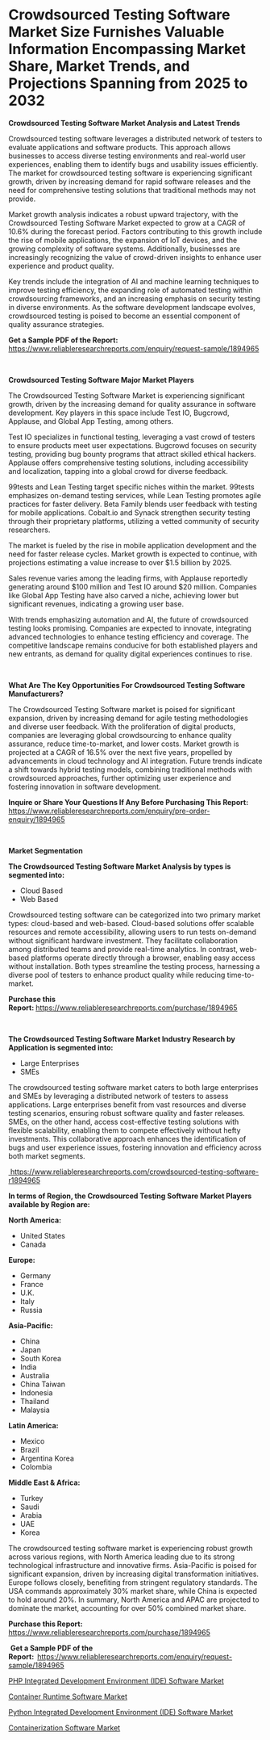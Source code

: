 <p><h1>Crowdsourced Testing Software Market Size Furnishes Valuable Information Encompassing Market Share, Market Trends, and Projections Spanning from 2025 to 2032</h1></p><p><strong>Crowdsourced Testing Software Market Analysis and Latest Trends</strong></p>
<p><p>Crowdsourced testing software leverages a distributed network of testers to evaluate applications and software products. This approach allows businesses to access diverse testing environments and real-world user experiences, enabling them to identify bugs and usability issues efficiently. The market for crowdsourced testing software is experiencing significant growth, driven by increasing demand for rapid software releases and the need for comprehensive testing solutions that traditional methods may not provide.</p><p>Market growth analysis indicates a robust upward trajectory, with the Crowdsourced Testing Software Market expected to grow at a CAGR of 10.6% during the forecast period. Factors contributing to this growth include the rise of mobile applications, the expansion of IoT devices, and the growing complexity of software systems. Additionally, businesses are increasingly recognizing the value of crowd-driven insights to enhance user experience and product quality. </p><p>Key trends include the integration of AI and machine learning techniques to improve testing efficiency, the expanding role of automated testing within crowdsourcing frameworks, and an increasing emphasis on security testing in diverse environments. As the software development landscape evolves, crowdsourced testing is poised to become an essential component of quality assurance strategies.</p></p>
<p><strong>Get a Sample PDF of the Report:&nbsp;</strong> <a href="https://www.reliableresearchreports.com/enquiry/request-sample/1894965?utm_campaign=37&utm_medium=2&utm_source=Github&utm_content=ia&utm_term=13012025&utm_id=crowdsourced-testing-software">https://www.reliableresearchreports.com/enquiry/request-sample/1894965</a></p>
<p>&nbsp;</p>
<p><strong>Crowdsourced Testing Software Major Market Players</strong></p>
<p><p>The Crowdsourced Testing Software Market is experiencing significant growth, driven by the increasing demand for quality assurance in software development. Key players in this space include Test IO, Bugcrowd, Applause, and Global App Testing, among others. </p><p>Test IO specializes in functional testing, leveraging a vast crowd of testers to ensure products meet user expectations. Bugcrowd focuses on security testing, providing bug bounty programs that attract skilled ethical hackers. Applause offers comprehensive testing solutions, including accessibility and localization, tapping into a global crowd for diverse feedback. </p><p>99tests and Lean Testing target specific niches within the market. 99tests emphasizes on-demand testing services, while Lean Testing promotes agile practices for faster delivery. Beta Family blends user feedback with testing for mobile applications. Cobalt.io and Synack strengthen security testing through their proprietary platforms, utilizing a vetted community of security researchers.</p><p>The market is fueled by the rise in mobile application development and the need for faster release cycles. Market growth is expected to continue, with projections estimating a value increase to over $1.5 billion by 2025. </p><p>Sales revenue varies among the leading firms, with Applause reportedly generating around $100 million and Test IO around $20 million. Companies like Global App Testing have also carved a niche, achieving lower but significant revenues, indicating a growing user base.</p><p>With trends emphasizing automation and AI, the future of crowdsourced testing looks promising. Companies are expected to innovate, integrating advanced technologies to enhance testing efficiency and coverage. The competitive landscape remains conducive for both established players and new entrants, as demand for quality digital experiences continues to rise.</p></p>
<p>&nbsp;</p>
<p><strong>What Are The Key Opportunities For Crowdsourced Testing Software Manufacturers?</strong></p>
<p><p>The Crowdsourced Testing Software market is poised for significant expansion, driven by increasing demand for agile testing methodologies and diverse user feedback. With the proliferation of digital products, companies are leveraging global crowdsourcing to enhance quality assurance, reduce time-to-market, and lower costs. Market growth is projected at a CAGR of 16.5% over the next five years, propelled by advancements in cloud technology and AI integration. Future trends indicate a shift towards hybrid testing models, combining traditional methods with crowdsourced approaches, further optimizing user experience and fostering innovation in software development.</p></p>
<p><strong>Inquire or Share Your Questions If Any Before Purchasing This Report:</strong> <a href="https://www.reliableresearchreports.com/enquiry/pre-order-enquiry/1894965?utm_campaign=37&utm_medium=2&utm_source=Github&utm_content=ia&utm_term=13012025&utm_id=crowdsourced-testing-software">https://www.reliableresearchreports.com/enquiry/pre-order-enquiry/1894965</a></p>
<p>&nbsp;</p>
<p><strong>Market Segmentation</strong></p>
<p><strong>The Crowdsourced Testing Software Market Analysis by types is segmented into:</strong></p>
<p><ul><li>Cloud Based</li><li>Web Based</li></ul></p>
<p><p>Crowdsourced testing software can be categorized into two primary market types: cloud-based and web-based. Cloud-based solutions offer scalable resources and remote accessibility, allowing users to run tests on-demand without significant hardware investment. They facilitate collaboration among distributed teams and provide real-time analytics. In contrast, web-based platforms operate directly through a browser, enabling easy access without installation. Both types streamline the testing process, harnessing a diverse pool of testers to enhance product quality while reducing time-to-market.</p></p>
<p><strong>Purchase this Report:&nbsp;</strong><a href="https://www.reliableresearchreports.com/purchase/1894965?utm_campaign=37&utm_medium=2&utm_source=Github&utm_content=ia&utm_term=13012025&utm_id=crowdsourced-testing-software">https://www.reliableresearchreports.com/purchase/1894965</a></p>
<p>&nbsp;</p>
<p><strong>The Crowdsourced Testing Software Market Industry Research by Application is segmented into:</strong></p>
<p><ul><li>Large Enterprises</li><li>SMEs</li></ul></p>
<p><p>The crowdsourced testing software market caters to both large enterprises and SMEs by leveraging a distributed network of testers to assess applications. Large enterprises benefit from vast resources and diverse testing scenarios, ensuring robust software quality and faster releases. SMEs, on the other hand, access cost-effective testing solutions with flexible scalability, enabling them to compete effectively without hefty investments. This collaborative approach enhances the identification of bugs and user experience issues, fostering innovation and efficiency across both market segments.</p></p>
<p><a href="https://www.reliableresearchreports.com/crowdsourced-testing-software-r1894965?utm_campaign=37&utm_medium=2&utm_source=Github&utm_content=ia&utm_term=13012025&utm_id=crowdsourced-testing-software">&nbsp;https://www.reliableresearchreports.com/crowdsourced-testing-software-r1894965</a></p>
<p><strong>In terms of Region, the Crowdsourced Testing Software Market Players available by Region are:</strong></p>
<p>
    <p> <strong> North America: </strong>
        <ul>
            <li>United States</li>
            <li>Canada</li>
        </ul>
        </p> 
    <p> <strong> Europe: </strong>
        <ul>
            <li>Germany</li>
            <li>France</li>
            <li>U.K.</li>
            <li>Italy</li>
            <li>Russia</li>
        </ul>
        </p> 
    <p> <strong> Asia-Pacific: </strong>
        <ul>
            <li>China</li>
            <li>Japan</li>
            <li>South Korea</li>
            <li>India</li>
            <li>Australia</li>
            <li>China Taiwan</li>
            <li>Indonesia</li>
            <li>Thailand</li>
            <li>Malaysia</li>
        </ul>
        </p> 
    <p> <strong> Latin America: </strong>
        <ul>
            <li>Mexico</li>
            <li>Brazil</li>
            <li>Argentina Korea</li>
            <li>Colombia</li>
        </ul>
        </p> 
    <p> <strong> Middle East & Africa: </strong>
        <ul>
            <li>Turkey</li>
            <li>Saudi</li>
            <li>Arabia</li>
            <li>UAE</li>
            <li>Korea</li>
        </ul>
    </p>
    </p>
<p><p>The crowdsourced testing software market is experiencing robust growth across various regions, with North America leading due to its strong technological infrastructure and innovative firms. Asia-Pacific is poised for significant expansion, driven by increasing digital transformation initiatives. Europe follows closely, benefiting from stringent regulatory standards. The USA commands approximately 30% market share, while China is expected to hold around 20%. In summary, North America and APAC are projected to dominate the market, accounting for over 50% combined market share.</p></p>
<p><strong>Purchase this Report: </strong><a href="https://www.reliableresearchreports.com/purchase/1894965?utm_campaign=37&utm_medium=2&utm_source=Github&utm_content=ia&utm_term=13012025&utm_id=crowdsourced-testing-software">https://www.reliableresearchreports.com/purchase/1894965</a></p>
<p>&nbsp;<strong>Get a Sample PDF of the Report:&nbsp;&nbsp;</strong><a href="https://www.reliableresearchreports.com/enquiry/request-sample/1894965?utm_campaign=37&utm_medium=2&utm_source=Github&utm_content=ia&utm_term=13012025&utm_id=crowdsourced-testing-software">https://www.reliableresearchreports.com/enquiry/request-sample/1894965</a></p>
<p><strong></strong></p>
<p><p><a href="https://github.com/wwwkeltoum/Market-Research-Report-List-5/blob/main/php-integrated-development-environment-ide-software-market.md?utm_campaign=37&utm_medium=2&utm_source=Github&utm_content=ia&utm_term=13012025&utm_id=crowdsourced-testing-software">PHP Integrated Development Environment (IDE) Software Market</a></p><p><a href="https://github.com/DianaWilson796/Market-Research-Report-List-1/blob/main/container-runtime-software-market.md?utm_campaign=37&utm_medium=2&utm_source=Github&utm_content=ia&utm_term=13012025&utm_id=crowdsourced-testing-software">Container Runtime Software Market</a></p><p><a href="https://github.com/joannesouthgate/Market-Research-Report-List-5/blob/main/python-integrated-development-environment-ide-software-market.md?utm_campaign=37&utm_medium=2&utm_source=Github&utm_content=ia&utm_term=13012025&utm_id=crowdsourced-testing-software">Python Integrated Development Environment (IDE) Software Market</a></p><p><a href="https://github.com/maclarensidney/Market-Research-Report-List-1/blob/main/containerization-software-market.md?utm_campaign=37&utm_medium=2&utm_source=Github&utm_content=ia&utm_term=13012025&utm_id=crowdsourced-testing-software">Containerization Software Market</a></p></p>